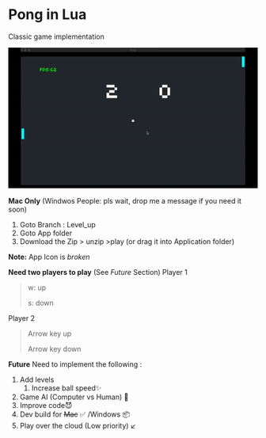 # Pong in Lua 

Classic game implementation

![](pong_rg.gif)


**Mac Only** (Windwos People: pls wait, drop me a message if you need it soon)
1. Goto Branch : Level_up
2. Goto App folder
3. Download the Zip > unzip >play (or drag it into Application folder)

**Note:** App Icon is *broken*  

**Need two players to play** (See *Future* Section)
Player 1

> w: up
>
> s: down



Player 2
	

> Arrow key up 
>
> Arrow key down





**Future**
Need to implement the following :

1. Add levels 
   1. Increase ball speed:sparkles:
2. Game AI (Computer vs Human) :robot:
3. Improve code:smiling_imp:
4. Dev build for ~~Mac~~ :white_check_mark: /Windows :package:
5. Play over the cloud (Low priority) :arrow_lower_left:
